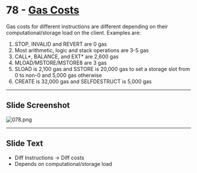 # 78 - [Gas Costs](Gas%20Costs.md)

Gas costs for different instructions are different depending on their computational/storage load on the client. Examples are:
1. STOP, INVALID and REVERT are 0 gas
2. Most arithmetic, logic and stack operations are 3-5 gas
3. CALL\*, BALANCE, and EXT\* are 2,600 gas
4. MLOAD/MSTORE/MSTORE8 are 3 gas
5. SLOAD is 2,100 gas and SSTORE is 20,000 gas to set a storage slot from 0 to non-0 and 5,000 gas otherwise
6. CREATE is 32,000 gas and SELFDESTRUCT is 5,000 gas 
___
## Slide Screenshot
![078.png](../../images/1.%20Ethereum%20101/078.png)
___
## Slide Text
- Diff Instructions -> Diff costs
- Depends on computational/storage load

